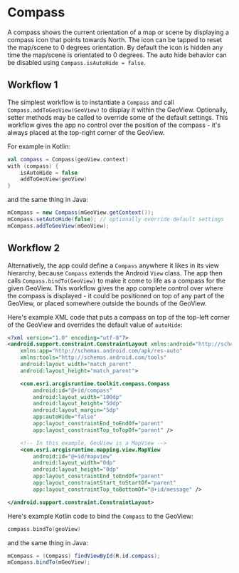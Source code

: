 # Compass

A compass shows the current orientation of a map or scene by displaying a compass icon that points towards North. The icon can be tapped to reset the map/scene to 0 degrees orientation. By default the icon is hidden any time the map/scene is orientated to 0 degrees. The auto hide behavior can be disabled using `Compass.isAutoHide = false`.

## Workflow 1

The simplest workflow is to instantiate a `Compass` and call `Compass.addToGeoView(GeoView)` to display it within the GeoView. Optionally, setter methods may be called to override some of the default settings. This workflow gives the app no control over the position of the compass - it's always placed at the top-right corner of the GeoView.

For example in Kotlin:

```kotlin
val compass = Compass(geoView.context)
with (compass) {
    isAutoHide = false
    addToGeoView(geoView)
}
```

and the same thing in Java:

```java
mCompass = new Compass(mGeoView.getContext());
mCompass.setAutoHide(false); // optionally override default settings
mCompass.addToGeoView(mGeoView);
```

## Workflow 2

Alternatively, the app could define a `Compass` anywhere it likes in its view hierarchy, because `Compass` extends the Android `View` class. The app then calls `Compass.bindTo(GeoView)` to make it come to life as a compass for the given GeoView. This workflow gives the app complete control over where the compass is displayed - it could be positioned on top of any part of the GeoView, or placed somewhere outside the bounds of the GeoView.

Here's example XML code that puts a compass on top of the top-left corner of the GeoView and overrides the default
value of `autoHide`:

```xml
<?xml version="1.0" encoding="utf-8"?>
<android.support.constraint.ConstraintLayout xmlns:android="http://schemas.android.com/apk/res/android"
    xmlns:app="http://schemas.android.com/apk/res-auto"
    xmlns:tools="http://schemas.android.com/tools"
    android:layout_width="match_parent"
    android:layout_height="match_parent">

    <com.esri.arcgisruntime.toolkit.compass.Compass
        android:id="@+id/compass"
        android:layout_width="100dp"
        android:layout_height="50dp"
        android:layout_margin="5dp"
        app:autoHide="false"
        app:layout_constraintEnd_toEndOf="parent"
        app:layout_constraintTop_toTopOf="parent" />

    <!-- In this example, GeoView is a MapView -->
    <com.esri.arcgisruntime.mapping.view.MapView
        android:id="@+id/mapview"
        android:layout_width="0dp"
        android:layout_height="0dp"
        app:layout_constraintEnd_toEndOf="parent"
        app:layout_constraintStart_toStartOf="parent"
        app:layout_constraintTop_toBottomOf="@+id/message" />

</android.support.constraint.ConstraintLayout>
```

Here's example Kotlin code to bind the `Compass` to the GeoView:

```kotlin
compass.bindTo(geoView)
```

and the same thing in Java:

```java
mCompass = (Compass) findViewById(R.id.compass);
mCompass.bindTo(mGeoView);
```

